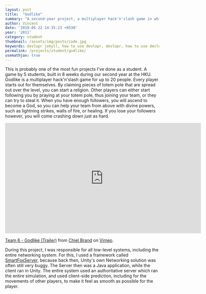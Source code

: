 ```yaml
---
layout: post
title:  "Godlike"
summary: "A second-year project, a multiplayer hack'n'slash game in which you need to gather followers and and become a God to beat your opponents."
author: Vincent
date: '2019-05-22 14:35:23 +0530'
year: '2011'
category: student
thumbnail: /assets/img/posts/code.jpg
keywords: devlopr jekyll, how to use devlopr, devlopr, how to use devlopr-jekyll, devlopr-jekyll tutorial,best jekyll themes
permalink: /projects/student/godlike/
usemathjax: true
---
```



This is probably one of the most fun projects I've done as a student. A game by 5 students, built in 8 weeks during our second year at the HKU. Godlike is a multiplayer hack'n'slash game for up to 20 people. Every player starts out for themselves. By claiming pieces of totem pole that are spread out over the level, you can start a religion. Other players can either start following you by praying at your totem pole, thus joining your team, or they can try to steal it. When you have enough followers, you will ascend to become a God, so you can help your team from above with divine powers, such as lightning strikes, walls of fire, or healing. If you lose your followers however, you will come crashing down just as hard.

<iframe src="https://player.vimeo.com/video/24912572?h=7b84df53b2" width="640" height="360" frameborder="0" allow="autoplay; fullscreen; picture-in-picture" allowfullscreen></iframe>
<p><a href="https://vimeo.com/24912572">Team 6 - Godlike (Trailer)</a> from <a href="https://vimeo.com/user7391198">Chiel Brand</a> on <a href="https://vimeo.com">Vimeo</a>.</p>

During this project, I was responsible for all low-level systems, including the entire networking system. For this, I used a framework called [SmartFoxServer](https://smartfoxserver.com/), because back then, Unity's own Networking solution was often still very buggy. The Server then was a Java application, while the client ran in Unity. The entire system used an authoritative server which ran the entire simulation, and used client-side prediction, including for the movements of other players, to make it feel as smooth as possible for the player.
